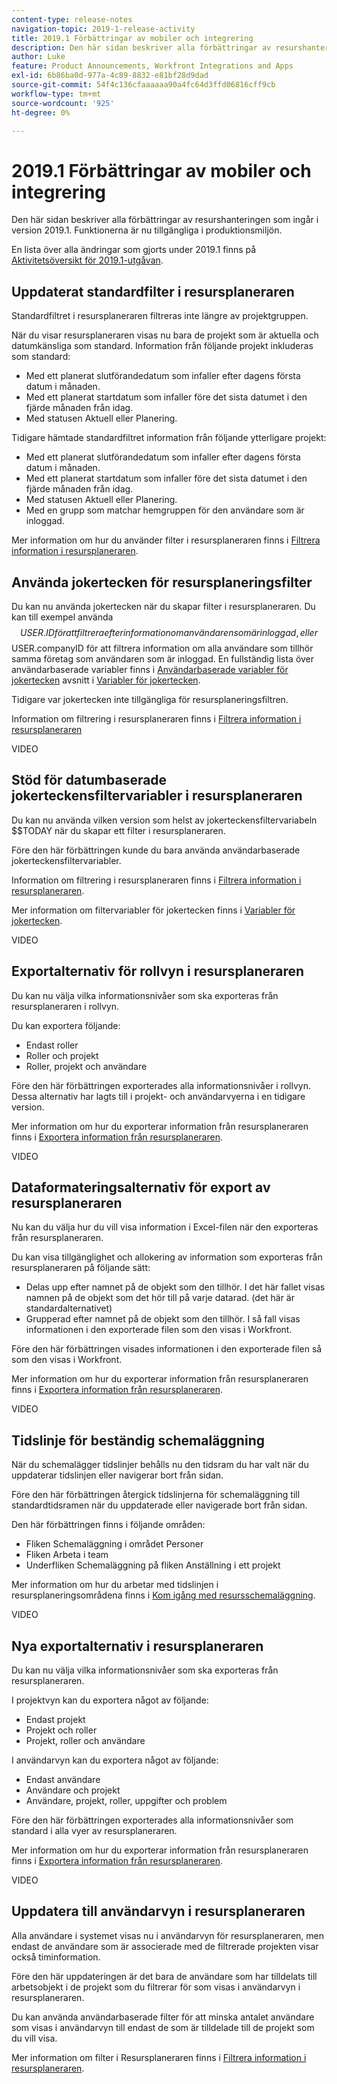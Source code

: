 ```yaml
---
content-type: release-notes
navigation-topic: 2019-1-release-activity
title: 2019.1 Förbättringar av mobiler och integrering
description: Den här sidan beskriver alla förbättringar av resurshanteringen som ingår i version 2019.1. Funktionerna är nu tillgängliga i produktionsmiljön.
author: Luke
feature: Product Announcements, Workfront Integrations and Apps
exl-id: 6b86ba0d-977a-4c89-8832-e81bf28d9dad
source-git-commit: 54f4c136cfaaaaaa90a4fc64d3ffd06816cff9cb
workflow-type: tm+mt
source-wordcount: '925'
ht-degree: 0%

---
```


# 2019.1 Förbättringar av mobiler och integrering

Den här sidan beskriver alla förbättringar av resurshanteringen som ingår i version 2019.1. Funktionerna är nu tillgängliga i produktionsmiljön.

En lista över alla ändringar som gjorts under 2019.1 finns på [Aktivitetsöversikt för 2019.1-utgåvan](../../../../product-announcements/product-releases/quarterly-release-archive/2019.1-release-activity/2019.1-release-activity-overview.md).

## Uppdaterat standardfilter i resursplaneraren

Standardfiltret i resursplaneraren filtreras inte längre av projektgruppen.

När du visar resursplaneraren visas nu bara de projekt som är aktuella och datumkänsliga som standard. Information från följande projekt inkluderas som standard:

* Med ett planerat slutförandedatum som infaller efter dagens första datum i månaden.
* Med ett planerat startdatum som infaller före det sista datumet i den fjärde månaden från idag.
* Med statusen Aktuell eller Planering.

Tidigare hämtade standardfiltret information från följande ytterligare projekt:

* Med ett planerat slutförandedatum som infaller efter dagens första datum i månaden.
* Med ett planerat startdatum som infaller före det sista datumet i den fjärde månaden från idag.
* Med statusen Aktuell eller Planering.
* Med en grupp som matchar hemgruppen för den användare som är inloggad.

Mer information om hur du använder filter i resursplaneraren finns i [Filtrera information i resursplaneraren](../../../../resource-mgmt/resource-planning/filter-resource-planner.md).

## Använda jokertecken för resursplaneringsfilter

Du kan nu använda jokertecken när du skapar filter i resursplaneraren. Du kan till exempel använda $$USER.ID för att filtrera efter information om användaren som är inloggad, eller $$USER.companyID för att filtrera information om alla användare som tillhör samma företag som användaren som är inloggad. En fullständig lista över användarbaserade variabler finns i [Användarbaserade variabler för jokertecken](../../../../reports-and-dashboards/reports/reporting-elements/understand-wildcard-filter-variables.md#user-based-variables) avsnitt i [Variabler för jokertecken](../../../../reports-and-dashboards/reports/reporting-elements/understand-wildcard-filter-variables.md).

Tidigare var jokertecken inte tillgängliga för resursplaneringsfiltren.

Information om filtrering i resursplaneraren finns i [Filtrera information i resursplaneraren](../../../../resource-mgmt/resource-planning/filter-resource-planner.md)

VIDEO

## Stöd för datumbaserade jokerteckensfiltervariabler i resursplaneraren

Du kan nu använda vilken version som helst av jokerteckensfiltervariabeln $$TODAY när du skapar ett filter i resursplaneraren.

Före den här förbättringen kunde du bara använda användarbaserade jokerteckensfiltervariabler.

Information om filtrering i resursplaneraren finns i [Filtrera information i resursplaneraren](../../../../resource-mgmt/resource-planning/filter-resource-planner.md).

Mer information om filtervariabler för jokertecken finns i [Variabler för jokertecken](../../../../reports-and-dashboards/reports/reporting-elements/understand-wildcard-filter-variables.md).

VIDEO

## Exportalternativ för rollvyn i resursplaneraren

Du kan nu välja vilka informationsnivåer som ska exporteras från resursplaneraren i rollvyn.

Du kan exportera följande:

* Endast roller
* Roller och projekt
* Roller, projekt och användare

Före den här förbättringen exporterades alla informationsnivåer i rollvyn. Dessa alternativ har lagts till i projekt- och användarvyerna i en tidigare version.

Mer information om hur du exporterar information från resursplaneraren finns i [Exportera information från resursplaneraren](../../../../resource-mgmt/resource-planning/export-resource-planner.md).

VIDEO

## Dataformateringsalternativ för export av resursplaneraren

Nu kan du välja hur du vill visa information i Excel-filen när den exporteras från resursplaneraren.

Du kan visa tillgänglighet och allokering av information som exporteras från resursplaneraren på följande sätt:

* Delas upp efter namnet på de objekt som den tillhör. I det här fallet visas namnen på de objekt som det hör till på varje datarad. (det här är standardalternativet)
* Grupperad efter namnet på de objekt som den tillhör. I så fall visas informationen i den exporterade filen som den visas i Workfront.

Före den här förbättringen visades informationen i den exporterade filen så som den visas i Workfront.

Mer information om hur du exporterar information från resursplaneraren finns i [Exportera information från resursplaneraren](../../../../resource-mgmt/resource-planning/export-resource-planner.md).

VIDEO

## Tidslinje för beständig schemaläggning

När du schemalägger tidslinjer behålls nu den tidsram du har valt när du uppdaterar tidslinjen eller navigerar bort från sidan.

Före den här förbättringen återgick tidslinjerna för schemaläggning till standardtidsramen när du uppdaterade eller navigerade bort från sidan.

Den här förbättringen finns i följande områden:

* Fliken Schemaläggning i området Personer
* Fliken Arbeta i team
* Underfliken Schemaläggning på fliken Anställning i ett projekt

Mer information om hur du arbetar med tidslinjen i resursplaneringsområdena finns i [Kom igång med resursschemaläggning](../../../../resource-mgmt/resource-scheduling/get-started-resource-scheduling.md).

VIDEO

## Nya exportalternativ i resursplaneraren

Du kan nu välja vilka informationsnivåer som ska exporteras från resursplaneraren.

I projektvyn kan du exportera något av följande:

* Endast projekt
* Projekt och roller
* Projekt, roller och användare

I användarvyn kan du exportera något av följande:

* Endast användare
* Användare och projekt
* Användare, projekt, roller, uppgifter och problem

Före den här förbättringen exporterades alla informationsnivåer som standard i alla vyer av resursplaneraren.

Mer information om hur du exporterar information från resursplaneraren finns i [Exportera information från resursplaneraren](../../../../resource-mgmt/resource-planning/export-resource-planner.md).

VIDEO

## Uppdatera till användarvyn i resursplaneraren

Alla användare i systemet visas nu i användarvyn för resursplaneraren, men endast de användare som är associerade med de filtrerade projekten visar också timinformation.

Före den här uppdateringen är det bara de användare som har tilldelats till arbetsobjekt i de projekt som du filtrerar för som visas i användarvyn i resursplaneraren.

Du kan använda användarbaserade filter för att minska antalet användare som visas i användarvyn till endast de som är tilldelade till de projekt som du vill visa.

Mer information om filter i Resursplaneraren finns i [Filtrera information i resursplaneraren](../../../../resource-mgmt/resource-planning/filter-resource-planner.md).
